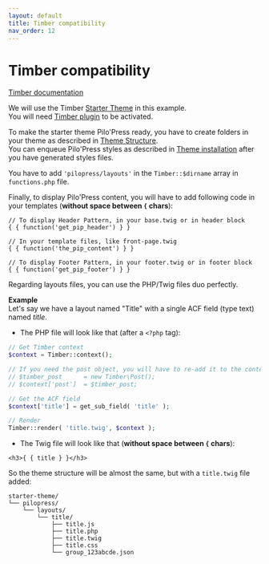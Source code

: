 ```yaml
---
layout: default
title: Timber compatibility
nav_order: 12
---
```


# Timber compatibility

[Timber documentation](https://timber.github.io/docs/)

We will use the Timber [Starter Theme](https://github.com/timber/starter-theme) in this example.  
You will need [Timber plugin](https://fr.wordpress.org/plugins/timber-library/) to be activated.

To make the starter theme Pilo'Press ready, you have to create folders in your theme as described in [Theme Structure](/PiloPress/theme-structure).  
You can enqueue Pilo'Press styles as described in [Theme installation](/PiloPress/theme-installation) after you have generated styles files.

You have to add `'pilopress/layouts'` in the `Timber::$dirname` array in `functions.php` file.

Finally, to display Pilo'Press content, you will have to add following code in your templates (**without space between `{` chars**):
~~~~twig
// To display Header Pattern, in your base.twig or in header block
{ { function('get_pip_header') } }

// In your template files, like front-page.twig
{ { function('the_pip_content') } }

// To display Footer Pattern, in your footer.twig or in footer block
{ { function('get_pip_footer') } }
~~~~

Regarding layouts files, you can use the PHP/Twig files duo perfectly.  

**Example**  
Let's say we have a layout named "Title" with a single ACF field (type text) named _title_.

- The PHP file will look like that (after a `<?php` tag):  


```php
// Get Timber context
$context = Timber::context();

// If you need the post object, you will have to re-add it to the context
// $timber_post      = new Timber\Post();
// $context['post']  = $timber_post;

// Get the ACF field
$context['title'] = get_sub_field( 'title' );

// Render
Timber::render( 'title.twig', $context );
```


- The Twig file will look like that (**without space between `{` chars**):  


~~~~twig
<h3>{ { title } }</h3>
~~~~

So the theme structure will be almost the same, but with a `title.twig` file added:  
```
starter-theme/
└── pilopress/
    └── layouts/
        └── title/
            ├── title.js
            ├── title.php
            ├── title.twig
            ├── title.css
            └── group_123abcde.json
```
